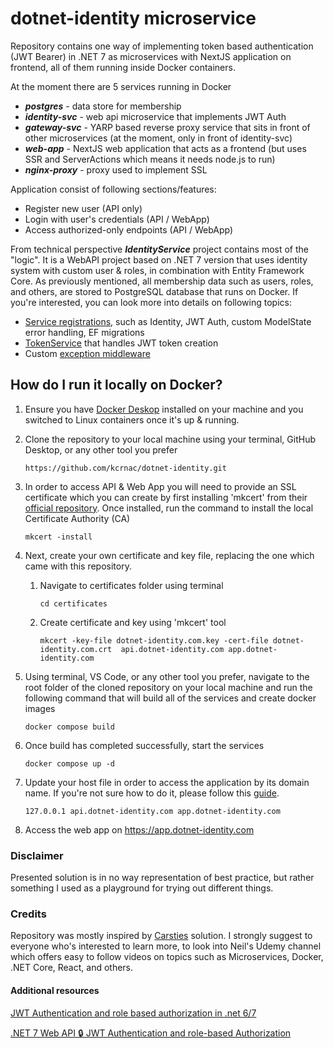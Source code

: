 # dotnet-identity microservice

Repository contains one way of implementing token based authentication (JWT Bearer) in .NET 7 as microservices with NextJS application on frontend, all of them running inside Docker containers.

At the moment there are 5 services running in Docker

- _**postgres**_ - data store for membership
- _**identity-svc**_ - web api microservice that implements JWT Auth
- _**gateway-svc**_ - YARP based reverse proxy service that sits in front of other microservices (at the moment, only in front of identity-svc)
- _**web-app**_ - NextJS web application that acts as a frontend (but uses SSR and ServerActions which means it needs node.js to run)
- _**nginx-proxy**_ - proxy used to implement SSL

Application consist of following sections/features:

- Register new user (API only)
- Login with user's credentials (API / WebApp)
- Access authorized-only endpoints (API / WebApp)

From technical perspective _**IdentityService**_ project contains most of the "logic". It is a WebAPI project based on .NET 7 version that uses identity system with custom user & roles, in combination with Entity Framework Core. As previously mentioned, all membership data such as users, roles, and others, are stored to PostgreSQL database that runs on Docker. If you're interested, you can look more into details on following topics:

- [Service registrations](https://github.com/kcrnac/dotnet-identity/blob/main/src/IdentityService/Extensions/ServiceExtensions.cs), such as Identity, JWT Auth, custom ModelState error handling, EF migrations
- [TokenService](https://github.com/kcrnac/dotnet-identity/blob/main/src/IdentityService/Infrastructure/Services/TokenService.cs) that handles JWT token creation
- Custom [exception middleware](https://github.com/kcrnac/dotnet-identity/blob/main/src/IdentityService/Middleware/ExceptionMiddleware.cs)

## How do I run it locally on Docker?

1. Ensure you have [Docker Deskop](https://docs.docker.com/desktop/) installed on your machine and you switched to Linux containers once it's up & running.
2. Clone the repository to your local machine using your terminal, GitHub Desktop, or any other tool you prefer
   ```
   https://github.com/kcrnac/dotnet-identity.git
   ```
3. In order to access API & Web App you will need to provide an SSL certificate which you can create by first installing 'mkcert' from their [official repository](https://github.com/FiloSottile/mkcert). Once installed, run the command to install the local Certificate Authority (CA)
   ```
   mkcert -install
   ```
4. Next, create your own certificate and key file, replacing the one which came with this repository.

   1. Navigate to certificates folder using terminal

      ```
      cd certificates
      ```

   2. Create certificate and key using 'mkcert' tool

      ```
      mkcert -key-file dotnet-identity.com.key -cert-file dotnet-identity.com.crt  api.dotnet-identity.com app.dotnet-identity.com
      ```

5. Using terminal, VS Code, or any other tool you prefer, navigate to the root folder of the cloned repository on your local machine and run the following command that will build all of the services and create docker images
   ```
   docker compose build
   ```
6. Once build has completed successfully, start the services
   ```
   docker compose up -d
   ```

7. Update your host file in order to access the application by its domain name. If you're not sure how to do it, please follow this [guide](https://docs.rackspace.com/docs/modify-your-hosts-file).
   ```
   127.0.0.1 api.dotnet-identity.com app.dotnet-identity.com
   ```
8. Access the web app on https://app.dotnet-identity.com

### Disclaimer

Presented solution is in no way representation of best practice, but rather something I used as a playground for trying out different things.

### Credits

Repository was mostly inspired by [Carsties](https://github.com/TryCatchLearn/Carsties/tree/main) solution. I strongly suggest to everyone who's interested to learn more, to look into Neil's Udemy channel which offers easy to follow videos on topics such as Microservices, Docker, .NET Core, React, and others.

#### Additional resources

[JWT Authentication and role based authorization in .net 6/7](https://ravindradevrani.medium.com/net-7-jwt-authentication-and-role-based-authorization-5e5e56979b67)

[.NET 7 Web API 🔒 JWT Authentication and role-based Authorization](https://shahedbd.medium.com/net-7-web-api-jwt-authentication-and-role-based-authorization-f2ff81f69cd4)
